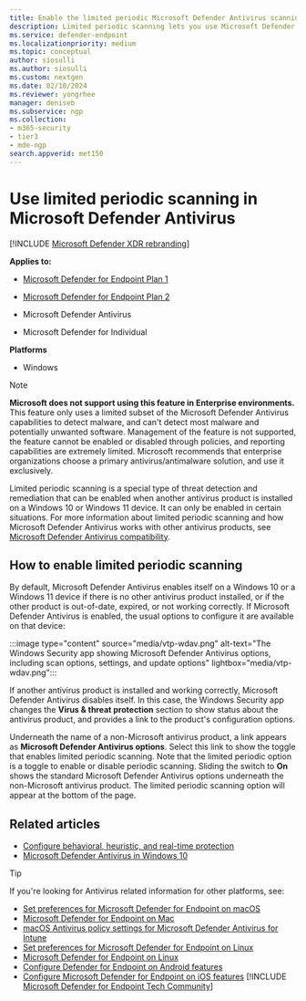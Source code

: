 ```yaml
---
title: Enable the limited periodic Microsoft Defender Antivirus scanning feature
description: Limited periodic scanning lets you use Microsoft Defender Antivirus in addition to your other installed AV providers
ms.service: defender-endpoint
ms.localizationpriority: medium
ms.topic: conceptual
author: siosulli
ms.author: siosulli
ms.custom: nextgen
ms.date: 02/18/2024
ms.reviewer: yongrhee
manager: deniseb
ms.subservice: ngp
ms.collection: 
- m365-security
- tier3
- mde-ngp
search.appverid: met150
---
```



# Use limited periodic scanning in Microsoft Defender Antivirus

[!INCLUDE [Microsoft Defender XDR rebranding](../includes/microsoft-defender.md)]


**Applies to:**

- [Microsoft Defender for Endpoint Plan 1](https://go.microsoft.com/fwlink/p/?linkid=2154037)
- [Microsoft Defender for Endpoint Plan 2](https://go.microsoft.com/fwlink/p/?linkid=2154037)
- Microsoft Defender Antivirus

- Microsoft Defender for Individual

**Platforms**
- Windows

> [!NOTE]  
> **Microsoft does not support using this feature in Enterprise environments.** This feature only uses a limited subset of the Microsoft Defender Antivirus capabilities to detect malware, and can't detect most malware and potentially unwanted software. Management of the feature is not supported, the feature cannot be enabled or disabled through policies, and reporting capabilities are extremely limited. Microsoft recommends that enterprise organizations choose a primary antivirus/antimalware solution, and use it exclusively. 

Limited periodic scanning is a special type of threat detection and remediation that can be enabled when another antivirus product is installed on a Windows 10 or Windows 11 device. It can only be enabled in certain situations. For more information about limited periodic scanning and how Microsoft Defender Antivirus works with other antivirus products, see [Microsoft Defender Antivirus compatibility](microsoft-defender-antivirus-compatibility.md).

## How to enable limited periodic scanning

By default, Microsoft Defender Antivirus enables itself on a Windows 10 or a Windows 11 device if there is no other antivirus product installed, or if the other product is out-of-date, expired, or not working correctly. If Microsoft Defender Antivirus is enabled, the usual options to configure it are available on that device:

:::image type="content" source="media/vtp-wdav.png" alt-text="The Windows Security app showing Microsoft Defender Antivirus options, including scan options, settings, and update options" lightbox="media/vtp-wdav.png":::

If another antivirus product is installed and working correctly, Microsoft Defender Antivirus disables itself. In this case, the Windows Security app changes the **Virus & threat protection** section to show status about the antivirus product, and provides a link to the product's configuration options. 

Underneath the name of a non-Microsoft antivirus product, a link appears as **Microsoft Defender Antivirus options**. Select this link to show the toggle that enables limited periodic scanning. Note that the limited periodic option is a toggle to enable or disable periodic scanning. Sliding the switch to **On** shows the standard Microsoft Defender Antivirus options underneath the non-Microsoft antivirus product. The limited periodic scanning option will appear at the bottom of the page.

## Related articles

- [Configure behavioral, heuristic, and real-time protection](configure-protection-features-microsoft-defender-antivirus.md)
- [Microsoft Defender Antivirus in Windows 10](microsoft-defender-antivirus-in-windows-10.md)

> [!TIP]
> If you're looking for Antivirus related information for other platforms, see:
> - [Set preferences for Microsoft Defender for Endpoint on macOS](mac-preferences.md)
> - [Microsoft Defender for Endpoint on Mac](microsoft-defender-endpoint-mac.md)
> - [macOS Antivirus policy settings for Microsoft Defender Antivirus for Intune](/mem/intune/protect/antivirus-microsoft-defender-settings-macos)
> - [Set preferences for Microsoft Defender for Endpoint on Linux](linux-preferences.md)
> - [Microsoft Defender for Endpoint on Linux](microsoft-defender-endpoint-linux.md)
> - [Configure Defender for Endpoint on Android features](android-configure.md)
> - [Configure Microsoft Defender for Endpoint on iOS features](ios-configure-features.md)
[!INCLUDE [Microsoft Defender for Endpoint Tech Community](../includes/defender-mde-techcommunity.md)]
